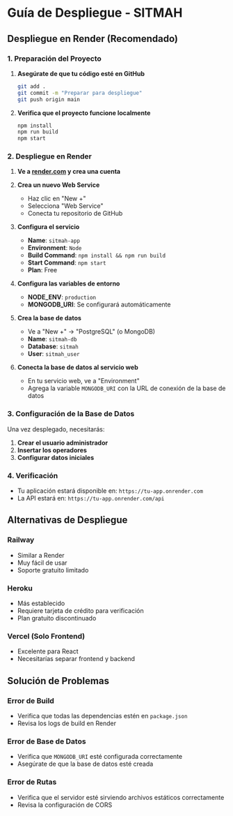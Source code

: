# Guía de Despliegue - SITMAH

## Despliegue en Render (Recomendado)

### 1. Preparación del Proyecto

1. **Asegúrate de que tu código esté en GitHub**
   ```bash
   git add .
   git commit -m "Preparar para despliegue"
   git push origin main
   ```

2. **Verifica que el proyecto funcione localmente**
   ```bash
   npm install
   npm run build
   npm start
   ```

### 2. Despliegue en Render

1. **Ve a [render.com](https://render.com) y crea una cuenta**

2. **Crea un nuevo Web Service**
   - Haz clic en "New +"
   - Selecciona "Web Service"
   - Conecta tu repositorio de GitHub

3. **Configura el servicio**
   - **Name**: `sitmah-app`
   - **Environment**: `Node`
   - **Build Command**: `npm install && npm run build`
   - **Start Command**: `npm start`
   - **Plan**: Free

4. **Configura las variables de entorno**
   - **NODE_ENV**: `production`
   - **MONGODB_URI**: Se configurará automáticamente

5. **Crea la base de datos**
   - Ve a "New +" → "PostgreSQL" (o MongoDB)
   - **Name**: `sitmah-db`
   - **Database**: `sitmah`
   - **User**: `sitmah_user`

6. **Conecta la base de datos al servicio web**
   - En tu servicio web, ve a "Environment"
   - Agrega la variable `MONGODB_URI` con la URL de conexión de la base de datos

### 3. Configuración de la Base de Datos

Una vez desplegado, necesitarás:

1. **Crear el usuario administrador**
2. **Insertar los operadores**
3. **Configurar datos iniciales**

### 4. Verificación

- Tu aplicación estará disponible en: `https://tu-app.onrender.com`
- La API estará en: `https://tu-app.onrender.com/api`

## Alternativas de Despliegue

### Railway
- Similar a Render
- Muy fácil de usar
- Soporte gratuito limitado

### Heroku
- Más establecido
- Requiere tarjeta de crédito para verificación
- Plan gratuito discontinuado

### Vercel (Solo Frontend)
- Excelente para React
- Necesitarías separar frontend y backend

## Solución de Problemas

### Error de Build
- Verifica que todas las dependencias estén en `package.json`
- Revisa los logs de build en Render

### Error de Base de Datos
- Verifica que `MONGODB_URI` esté configurada correctamente
- Asegúrate de que la base de datos esté creada

### Error de Rutas
- Verifica que el servidor esté sirviendo archivos estáticos correctamente
- Revisa la configuración de CORS 